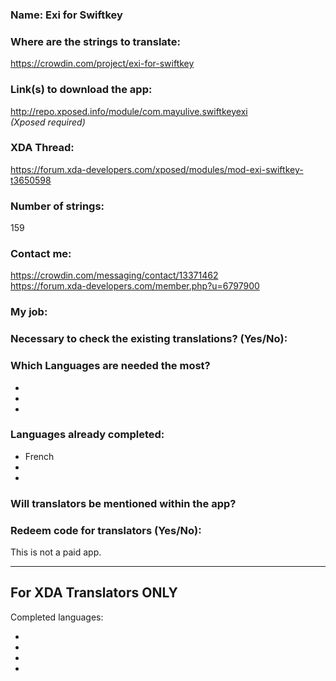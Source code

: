 <!-- Name of your app -->
### Name: Exi for Swiftkey

<!-- Provide a public accessible link, where the translation can be discussed and improved. (paid platforms are not allowed) -->
### Where are the strings to translate:
https://crowdin.com/project/exi-for-swiftkey  

### Link(s) to download the app:
http://repo.xposed.info/module/com.mayulive.swiftkeyexi  
_(Xposed required)_  

<!-- Optional -->
### XDA Thread:
https://forum.xda-developers.com/xposed/modules/mod-exi-swiftkey-t3650598  

### Number of strings:
159  

<!-- Provide an email address, your account on social networks...-->
### Contact me:
https://crowdin.com/messaging/contact/13371462  
https://forum.xda-developers.com/member.php?u=6797900  

<!-- Tell us if you are the main developer, community manager, designer,...-->
### My job:

<!-- If you only want to receive translations for untranslated strings only -->
### Necessary to check the existing translations? (Yes/No):

<!-- Optional -->
### Which Languages are needed the most?
*
*
*

### Languages already completed:
* French
*
*

<!-- Credits are always appreciated -->
### Will translators be mentioned within the app?

<!-- Some developers offer redeem codes to thank translators and/or to help them to translate strings that are specific to PRO features. Please explain how to request one -->
### Redeem code for translators (Yes/No):
This is not a paid app.  
***

## For XDA Translators ONLY
Completed languages:
<!-- Add your XDA username next to your language(s) -->
*
*
*
*

